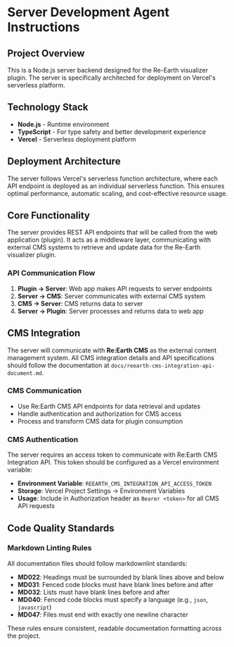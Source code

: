 # Server Development Agent Instructions

## Project Overview

This is a Node.js server backend designed for the Re-Earth visualizer plugin. The server is specifically architected for deployment on Vercel's serverless platform.

## Technology Stack

- **Node.js** - Runtime environment
- **TypeScript** - For type safety and better development experience
- **Vercel** - Serverless deployment platform

## Deployment Architecture

The server follows Vercel's serverless function architecture, where each API endpoint is deployed as an individual serverless function. This ensures optimal performance, automatic scaling, and cost-effective resource usage.

## Core Functionality

The server provides REST API endpoints that will be called from the web application (plugin). It acts as a middleware layer, communicating with external CMS systems to retrieve and update data for the Re-Earth visualizer plugin.

### API Communication Flow

1. **Plugin → Server**: Web app makes API requests to server endpoints
2. **Server → CMS**: Server communicates with external CMS system
3. **CMS → Server**: CMS returns data to server
4. **Server → Plugin**: Server processes and returns data to web app

## CMS Integration

The server will communicate with **Re:Earth CMS** as the external content management system. All CMS integration details and API specifications should follow the documentation at `docs/reearth-cms-integration-api-document.md`.

### CMS Communication

- Use Re:Earth CMS API endpoints for data retrieval and updates
- Handle authentication and authorization for CMS access
- Process and transform CMS data for plugin consumption

### CMS Authentication

The server requires an access token to communicate with Re:Earth CMS Integration API. This token should be configured as a Vercel environment variable:

- **Environment Variable**: `REEARTH_CMS_INTEGRATION_API_ACCESS_TOKEN`
- **Storage**: Vercel Project Settings → Environment Variables
- **Usage**: Include in Authorization header as `Bearer <token>` for all CMS API requests

## Code Quality Standards

### Markdown Linting Rules

All documentation files should follow markdownlint standards:

- **MD022**: Headings must be surrounded by blank lines above and below
- **MD031**: Fenced code blocks must have blank lines before and after
- **MD032**: Lists must have blank lines before and after
- **MD040**: Fenced code blocks must specify a language (e.g., `json`, `javascript`)
- **MD047**: Files must end with exactly one newline character

These rules ensure consistent, readable documentation formatting across the project.
